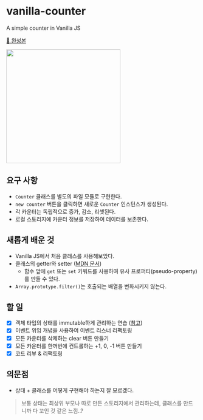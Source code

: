 # vanilla-counter

A simple counter in Vanilla JS

[🔗 완성본](https://hhkim0729.github.io/vanilla-counter/)

<img src="https://user-images.githubusercontent.com/72433681/134885725-45d12db8-a76e-45b4-8987-d93fbf859dbf.gif" height="300" />
                                                                                                                         
## 요구 사항

- `Counter` 클래스를 별도의 파일 모듈로 구현한다.
- `new counter` 버튼을 클릭하면 새로운 `Counter` 인스턴스가 생성된다.
- 각 카운터는 독립적으로 증가, 감소, 리셋된다.
- 로컬 스토리지에 카운터 정보를 저장하여 데이터를 보존한다.

## 새롭게 배운 것

- Vanilla JS에서 처음 클래스를 사용해보았다.
- 클래스의 getter와 setter ([MDN 문서](https://developer.mozilla.org/ko/docs/Web/JavaScript/Reference/Functions/get))
  - 함수 앞에 `get` 또는 `set` 키워드를 사용하여 유사 프로퍼티(pseudo-property)를 만들 수 있다.
- `Array.prototype.filter()`는 호출되는 배열을 변화시키지 않는다.

## 할 일

- [x] 객체 타입의 상태를 immutable하게 관리하는 연습 ([참고](https://sustainable-dev.tistory.com/156))
- [x] 이벤트 위임 개념을 사용하여 이벤트 리스너 리팩토링
- [x] 모든 카운터를 삭제하는 clear 버튼 만들기
- [x] 모든 카운터를 한꺼번에 컨트롤하는 +1, 0, -1 버튼 만들기
- [x] 코드 리뷰 & 리팩토링

## 의문점

- 상태 + 클래스를 어떻게 구현해야 하는지 잘 모르겠다.

> 보통 상태는 최상위 부모나 따로 만든 스토리지에서 관리하는데, 클래스를 만드니까 다 꼬인 것 같은 느낌..?
